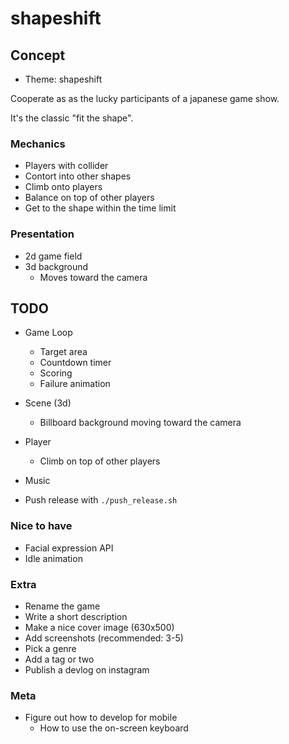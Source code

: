 # shapeshift

## Concept

- Theme: shapeshift

Cooperate as as the lucky participants of a japanese game show.

It's the classic "fit the shape".

### Mechanics

- Players with collider
- Contort into other shapes
- Climb onto players
- Balance on top of other players
- Get to the shape within the time limit

### Presentation

- 2d game field
- 3d background
  - Moves toward the camera

## TODO

- Game Loop
  - Target area
  - Countdown timer
  - Scoring
  - Failure animation
- Scene (3d)
  - Billboard background moving toward the camera
- Player
  - Climb on top of other players
- Music

- Push release with `./push_release.sh`

### Nice to have

- Facial expression API
- Idle animation

### Extra

- Rename the game
- Write a short description
- Make a nice cover image (630x500)
- Add screenshots (recommended: 3-5)
- Pick a genre
- Add a tag or two
- Publish a devlog on instagram

### Meta

- Figure out how to develop for mobile
  - How to use the on-screen keyboard
